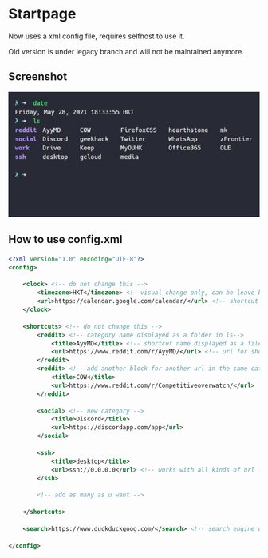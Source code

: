# Startpage

Now uses a xml config file, requires selfhost to use it.

Old version is under legacy branch and will not be maintained anymore.

## Screenshot

![Screenshot](./screenshot.jpeg)

## How to use config.xml

```xml
<?xml version="1.0" encoding="UTF-8"?>
<config>

	<clock> <!-- do not change this -->
		<timezone>HKT</timezone> <!--visual change only, can be leave blank -->
		<url>https://calendar.google.com/calendar/</url> <!-- shortcut on the clock -->
	</clock>

	<shortcuts> <!-- do not change this -->
		<reddit> <!-- category name displayed as a folder in ls-->
			<title>AyyMD</title> <!-- shortcut name displayed as a file in ls-->
			<url>https://www.reddit.com/r/AyyMD/</url> <!-- url for shortcut -->
		</reddit>
		<reddit> <!-- add another block for another url in the same category -->
			<title>COW</title>
			<url>https://www.reddit.com/r/Competitiveoverwatch/</url>
		</reddit>

		<social> <!-- new category -->
			<title>Discord</title>
			<url>https://discordapp.com/app</url>
		</social>

		<ssh>
			<title>desktop</title>
			<url>ssh://0.0.0.0</url> <!-- works with all kinds of url -->
		</ssh>

		<!-- add as many as u want -->

	</shortcuts>

	<search>https://www.duckduckgoog.com/</search> <!-- search engine url -->

</config>
```
